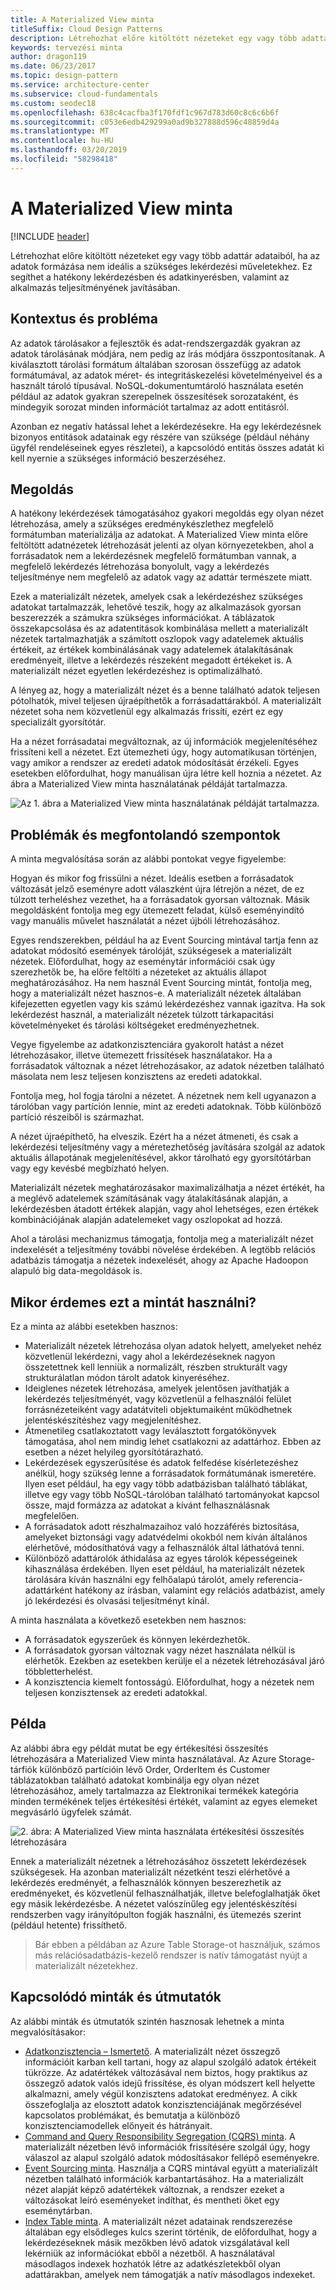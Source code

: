 ```yaml
---
title: A Materialized View minta
titleSuffix: Cloud Design Patterns
description: Létrehozhat előre kitöltött nézeteket egy vagy több adattár adataiból, ha az adatok formázása nem ideális a szükséges lekérdezési műveletekhez.
keywords: tervezési minta
author: dragon119
ms.date: 06/23/2017
ms.topic: design-pattern
ms.service: architecture-center
ms.subservice: cloud-fundamentals
ms.custom: seodec18
ms.openlocfilehash: 638c4cacfba3f170fdf1c967d783d60c8c6c6b6f
ms.sourcegitcommit: c053e6edb429299a0ad9b327888d596c48859d4a
ms.translationtype: MT
ms.contentlocale: hu-HU
ms.lasthandoff: 03/20/2019
ms.locfileid: "58298418"
---
```

# <a name="materialized-view-pattern"></a>A Materialized View minta

[!INCLUDE [header](../_includes/header.md)]

Létrehozhat előre kitöltött nézeteket egy vagy több adattár adataiból, ha az adatok formázása nem ideális a szükséges lekérdezési műveletekhez. Ez segíthet a hatékony lekérdezésben és adatkinyerésben, valamint az alkalmazás teljesítményének javításában.

## <a name="context-and-problem"></a>Kontextus és probléma

Az adatok tárolásakor a fejlesztők és adat-rendszergazdák gyakran az adatok tárolásának módjára, nem pedig az írás módjára összpontosítanak. A kiválasztott tárolási formátum általában szorosan összefügg az adatok formátumával, az adatok méret- és integritáskezelési követelményeivel és a használt tároló típusával. NoSQL-dokumentumtároló használata esetén például az adatok gyakran szerepelnek összesítések sorozataként, és mindegyik sorozat minden információt tartalmaz az adott entitásról.

Azonban ez negatív hatással lehet a lekérdezésekre. Ha egy lekérdezésnek bizonyos entitások adatainak egy részére van szüksége (például néhány ügyfél rendeléseinek egyes részletei), a kapcsolódó entitás összes adatát ki kell nyernie a szükséges információ beszerzéséhez.

## <a name="solution"></a>Megoldás

A hatékony lekérdezések támogatásához gyakori megoldás egy olyan nézet létrehozása, amely a szükséges eredménykészlethez megfelelő formátumban materializálja az adatokat. A Materialized View minta előre feltöltött adatnézetek létrehozását jelenti az olyan környezetekben, ahol a forrásadatok nem a lekérdezésnek megfelelő formátumban vannak, a megfelelő lekérdezés létrehozása bonyolult, vagy a lekérdezés teljesítménye nem megfelelő az adatok vagy az adattár természete miatt.

Ezek a materializált nézetek, amelyek csak a lekérdezéshez szükséges adatokat tartalmazzák, lehetővé teszik, hogy az alkalmazások gyorsan beszerezzék a számukra szükséges információkat. A táblázatok összekapcsolása és az adatentitások kombinálása mellett a materializált nézetek tartalmazhatják a számított oszlopok vagy adatelemek aktuális értékeit, az értékek kombinálásának vagy adatelemek átalakításának eredményeit, illetve a lekérdezés részeként megadott értékeket is. A materializált nézet egyetlen lekérdezéshez is optimalizálható.

A lényeg az, hogy a materializált nézet és a benne található adatok teljesen pótolhatók, mivel teljesen újraépíthetők a forrásadattárakból. A materializált nézetet soha nem közvetlenül egy alkalmazás frissíti, ezért ez egy specializált gyorsítótár.

Ha a nézet forrásadatai megváltoznak, az új információk megjelenítéséhez frissíteni kell a nézetet. Ezt ütemezheti úgy, hogy automatikusan történjen, vagy amikor a rendszer az eredeti adatok módosítását érzékeli. Egyes esetekben előfordulhat, hogy manuálisan újra létre kell hoznia a nézetet. Az ábra a Materialized View minta használatának példáját tartalmazza.

![Az 1. ábra a Materialized View minta használatának példáját tartalmazza.](./_images/materialized-view-pattern-diagram.png)

## <a name="issues-and-considerations"></a>Problémák és megfontolandó szempontok

A minta megvalósítása során az alábbi pontokat vegye figyelembe:

Hogyan és mikor fog frissülni a nézet. Ideális esetben a forrásadatok változását jelző eseményre adott válaszként újra létrejön a nézet, de ez túlzott terheléshez vezethet, ha a forrásadatok gyorsan változnak. Másik megoldásként fontolja meg egy ütemezett feladat, külső eseményindító vagy manuális művelet használatát a nézet újbóli létrehozásához.

Egyes rendszerekben, például ha az Event Sourcing mintával tartja fenn az adatokat módosító események tárolóját, szükségesek a materializált nézetek. Előfordulhat, hogy az eseménytár információi csak úgy szerezhetők be, ha előre feltölti a nézeteket az aktuális állapot meghatározásához. Ha nem használ Event Sourcing mintát, fontolja meg, hogy a materializált nézet hasznos-e. A materializált nézetek általában kifejezetten egyetlen vagy kis számú lekérdezéshez vannak igazítva. Ha sok lekérdezést használ, a materializált nézetek túlzott tárkapacitási követelményeket és tárolási költségeket eredményezhetnek.

Vegye figyelembe az adatkonzisztenciára gyakorolt hatást a nézet létrehozásakor, illetve ütemezett frissítések használatakor. Ha a forrásadatok változnak a nézet létrehozásakor, az adatok nézetben található másolata nem lesz teljesen konzisztens az eredeti adatokkal.

Fontolja meg, hol fogja tárolni a nézetet. A nézetnek nem kell ugyanazon a tárolóban vagy partíción lennie, mint az eredeti adatoknak. Több különböző partíció részeiből is származhat.

A nézet újraépíthető, ha elveszik. Ezért ha a nézet átmeneti, és csak a lekérdezési teljesítmény vagy a méretezhetőség javítására szolgál az adatok aktuális állapotának megjelenítésével, akkor tárolható egy gyorsítótárban vagy egy kevésbé megbízható helyen.

Materializált nézetek meghatározásakor maximalizálhatja a nézet értékét, ha a meglévő adatelemek számításának vagy átalakításának alapján, a lekérdezésben átadott értékek alapján, vagy ahol lehetséges, ezen értékek kombinációjának alapján adatelemeket vagy oszlopokat ad hozzá.

Ahol a tárolási mechanizmus támogatja, fontolja meg a materializált nézet indexelését a teljesítmény további növelése érdekében. A legtöbb relációs adatbázis támogatja a nézetek indexelését, ahogy az Apache Hadoopon alapuló big data-megoldások is.

## <a name="when-to-use-this-pattern"></a>Mikor érdemes ezt a mintát használni?

Ez a minta az alábbi esetekben hasznos:

- Materializált nézetek létrehozása olyan adatok helyett, amelyeket nehéz közvetlenül lekérdezni, vagy ahol a lekérdezéseknek nagyon összetettnek kell lenniük a normalizált, részben strukturált vagy strukturálatlan módon tárolt adatok kinyeréséhez.
- Ideiglenes nézetek létrehozása, amelyek jelentősen javíthatják a lekérdezés teljesítményét, vagy közvetlenül a felhasználói felület forrásnézeteiként vagy adatátviteli objektumaiként működhetnek jelentéskészítéshez vagy megjelenítéshez.
- Átmenetileg csatlakoztatott vagy leválasztott forgatókönyvek támogatása, ahol nem mindig lehet csatlakozni az adattárhoz. Ebben az esetben a nézet helyileg gyorsítótárazható.
- Lekérdezések egyszerűsítése és adatok felfedése kísérletezéshez anélkül, hogy szükség lenne a forrásadatok formátumának ismeretére. Ilyen eset például, ha egy vagy több adatbázisban található táblákat, illetve egy vagy több NoSQL-tárolóban található tartományokat kapcsol össze, majd formázza az adatokat a kívánt felhasználásnak megfelelően.
- A forrásadatok adott részhalmazaihoz való hozzáférés biztosítása, amelyeket biztonsági vagy adatvédelmi okokból nem kíván általános elérhetővé, módosíthatóvá vagy a felhasználók által láthatóvá tenni.
- Különböző adattárolók áthidalása az egyes tárolók képességeinek kihasználása érdekében. Ilyen eset például, ha materializált nézetek tárolására kíván használni egy felhőalapú tárolót, amely referencia-adattárként hatékony az írásban, valamint egy relációs adatbázist, amely jó lekérdezési és olvasási teljesítményt kínál.

A minta használata a következő esetekben nem hasznos:

- A forrásadatok egyszerűek és könnyen lekérdezhetők.
- A forrásadatok gyorsan változnak vagy nézet használata nélkül is elérhetők. Ezekben az esetekben kerülje el a nézetek létrehozásával járó többletterhelést.
- A konzisztencia kiemelt fontosságú. Előfordulhat, hogy a nézetek nem teljesen konzisztensek az eredeti adatokkal.

## <a name="example"></a>Példa

Az alábbi ábra egy példát mutat be egy értékesítési összesítés létrehozására a Materialized View minta használatával. Az Azure Storage-tárfiók különböző partícióin lévő Order, OrderItem és Customer táblázatokban található adatokat kombinálja egy olyan nézet létrehozásához, amely tartalmazza az Elektronikai termékek kategória minden termékének teljes értékesítési értékét, valamint az egyes elemeket megvásárló ügyfelek számát.

![2. ábra: A Materialized View minta használata értékesítési összesítés létrehozására](./_images/materialized-view-summary-diagram.png)

Ennek a materializált nézetnek a létrehozásához összetett lekérdezések szükségesek. Ha azonban materializált nézetként teszi elérhetővé a lekérdezés eredményét, a felhasználók könnyen beszerezhetik az eredményeket, és közvetlenül felhasználhatják, illetve belefoglalhatják őket egy másik lekérdezésbe. A nézetet valószínűleg egy jelentéskészítési rendszerben vagy irányítópulton fogják használni, és ütemezés szerint (például hetente) frissíthető.

> Bár ebben a példában az Azure Table Storage-ot használjuk, számos más relációsadatbázis-kezelő rendszer is natív támogatást nyújt a materializált nézetekhez.

## <a name="related-patterns-and-guidance"></a>Kapcsolódó minták és útmutatók

Az alábbi minták és útmutatók szintén hasznosak lehetnek a minta megvalósításakor:

- [Adatkonzisztencia – Ismertető](https://msdn.microsoft.com/library/dn589800.aspx). A materializált nézet összegző információit karban kell tartani, hogy az alapul szolgáló adatok értékeit tükrözze. Az adatértékek változásával nem biztos, hogy praktikus az összegző adatok valós idejű frissítése, és olyan módszert kell helyette alkalmazni, amely végül konzisztens adatokat eredményez. A cikk összefoglalja az elosztott adatok konzisztenciájának megőrzésével kapcsolatos problémákat, és bemutatja a különböző konzisztenciamodellek előnyeit és hátrányait.
- [Command and Query Responsibility Segregation (CQRS) minta](./cqrs.md). A materializált nézetben lévő információk frissítésére szolgál úgy, hogy válaszol az alapul szolgáló adatok módosításakor fellépő eseményekre.
- [Event Sourcing minta](./event-sourcing.md). Használja a CQRS mintával együtt a materializált nézetben található információk karbantartásához. Ha a materializált nézet alapját képző adatértékek változnak, a rendszer ezeket a változásokat leíró eseményeket indíthat, és mentheti őket egy eseménytárban.
- [Index Table minta](./index-table.md). A materializált nézet adatainak rendszerezése általában egy elsődleges kulcs szerint történik, de előfordulhat, hogy a lekérdezéseknek másik mezőkben lévő adatok vizsgálatával kell lekérniük az információkat ebből a nézetből. A használatával másodlagos indexek hozhatók létre az adatkészletekből olyan adattárakban, amelyek nem támogatják a natív másodlagos indexeket.
